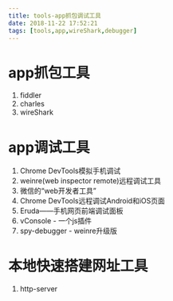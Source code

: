 ```yaml
---
title: tools-app抓包调试工具
date: 2018-11-22 17:52:21
tags: [tools,app,wireShark,debugger]
---
```


# app抓包工具

1. fiddler
2. charles
3. wireShark

# app调试工具

1. Chrome DevTools模拟手机调试
2. weinre(web inspector remote)远程调试工具
3. 微信的“web开发者工具”
4. Chrome DevTools远程调试Android和iOS页面
5. Eruda——手机网页前端调试面板
6. vConsole - 一个js插件
7. spy-debugger - weinre升级版

# 本地快速搭建网址工具

1. http-server
